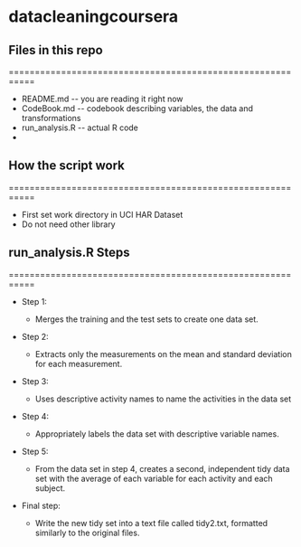 # datacleaningcoursera

## Files in this repo
===========================================================
* README.md -- you are reading it right now
* CodeBook.md -- codebook describing variables, the data and transformations
* run_analysis.R -- actual R code
* 
## How the script work
===========================================================
* First set work directory in UCI HAR Dataset
* Do not need other library

## run_analysis.R Steps
===========================================================
* Step 1:
  * Merges the training and the test sets to create one data set.

* Step 2:
  * Extracts only the measurements on the mean and standard deviation for each measurement.

* Step 3:
  * Uses descriptive activity names to name the activities in the data set

* Step 4:
  * Appropriately labels the data set with descriptive variable names.
  
* Step 5:
  * From the data set in step 4, creates a second, independent tidy data set with the average of each variable for each activity and each subject.  
  
* Final step:
  * Write the new tidy set into a text file called tidy2.txt, formatted similarly to the original files.
